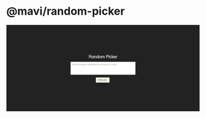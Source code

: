 # @mavi/random-picker

<a align="center" href="https://mavi.github.io/random-picker" target="_blank">  
    <img src="website.png" href="" alt="Example image of Website." />
</a>
